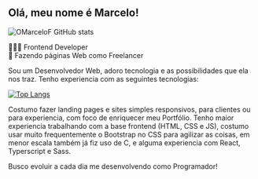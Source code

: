 ## Olá, meu nome é Marcelo!

![OMarceloF GitHub stats](https://github-readme-stats.vercel.app/api?username=OMarceloF&show_icons=true&theme=radical)

👨🏻‍💻 Frontend Developer <br/>
💼 Fazendo páginas Web como Freelancer

Sou um Desenvolvedor Web, adoro tecnologia e as possibilidades que ela nos traz.
Tenho experiencia com as seguintes tecnologias: 

[![Top Langs](https://github-readme-stats.vercel.app/api/top-langs/?username=OMarceloF)](https://github.com/OMarceloF/github-readme-stats)

Costumo fazer landing pages e sites simples responsivos, para clientes ou para experiencia, com foco de enriquecer meu Portfólio. Tenho maior experiencia trabalhando com a base frontend (HTML, CSS e JS), costumo usar muito frequentemente o Bootstrap no CSS para agilizar as coisas, em menor escala também já fiz uso de C, e alguma experiencia com React, Typerscript e Sass.

Busco evoluir a cada dia me desenvolvendo como Programador!

<br/>



